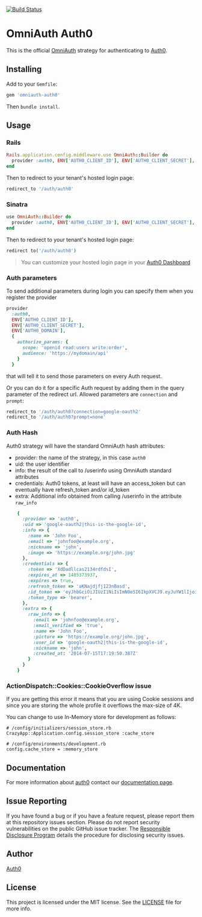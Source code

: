 [![Build Status](https://travis-ci.org/auth0/omniauth-auth0.svg)](https://travis-ci.org/auth0/omniauth-auth0)

# OmniAuth Auth0

This is the official [OmniAuth](https://github.com/intridea/omniauth) strategy for authenticating to [Auth0](https://auth0.com).

## Installing

Add to your `Gemfile`:

```ruby
gem 'omniauth-auth0'
```

Then `bundle install`.

## Usage

### Rails

```ruby
Rails.application.config.middleware.use OmniAuth::Builder do
  provider :auth0, ENV['AUTH0_CLIENT_ID'], ENV['AUTH0_CLIENT_SECRET'], ENV['AUTH0_DOMAIN']
end
```

Then to redirect to your tenant's hosted login page:

```ruby
redirect_to '/auth/auth0'
```

### Sinatra

```ruby
use OmniAuth::Builder do
  provider :auth0, ENV['AUTH0_CLIENT_ID'], ENV['AUTH0_CLIENT_SECRET'], ENV['AUTH0_DOMAIN']
end
```

Then to redirect to your tenant's hosted login page:

```ruby
redirect to('/auth/auth0')
```

> You can customize your hosted login page in your [Auth0 Dashboard](https://manage.auth0.com/#/login_page)

### Auth parameters

To send additional parameters during login you can specify them when you register the provider

```ruby
provider 
  :auth0,
  ENV['AUTH0_CLIENT_ID'],
  ENV['AUTH0_CLIENT_SECRET'],
  ENV['AUTH0_DOMAIN'],
  {
    authorize_params: {
      scope: 'openid read:users write:order',
      audience: 'https://mydomain/api'
    }
  }
```

that will tell it to send those parameters on every Auth request.

Or you can do it for a specific Auth request by adding them in the query parameter of the redirect url. Allowed parameters are `connection` and `prompt`:

```ruby
redirect_to '/auth/auth0?connection=google-oauth2'
redirect_to '/auth/auth0?prompt=none'
```

### Auth Hash

Auth0 strategy will have the standard OmniAuth hash attributes:

- provider: the name of the strategy, in this case `auth0`
- uid: the user identifier
- info: the result of the call to /userinfo using OmniAuth standard attributes
- credentials: Auth0 tokens, at least will have an access_token but can eventually have refresh_token and/or id_token
- extra: Additional info obtained from calling /userinfo in the attribute `raw_info`

```ruby
	{
	  :provider => 'auth0',
	  :uid => 'google-oauth2|this-is-the-google-id',
	  :info => {
	    :name => 'John Foo',
	    :email => 'johnfoo@example.org',
	    :nickname => 'john',
	    :image => 'https://example.org/john.jpg'
	  },
	  :credentials => {
	    :token => 'XdDadllcas2134rdfdsI',
	    :expires_at => 1485373937,
        :expires => true,
        :refresh_token => 'aKNajdjfj123nBasd',
	    :id_token => 'eyJhbGciOiJIUzI1NiIsImN0eSI6IkpXVCJ9.eyJuYW1lIjoiSm9obiBGb28ifQ.lxAiy1rqve8ZHQEQVehUlP1sommPHVJDhgPgFPnDosg',
	    :token_type => 'bearer',
	  },
	  :extra => {
	    :raw_info => {
	      :email => 'johnfoo@example.org',
	      :email_verified => 'true',
	      :name => 'John Foo',
	      :picture => 'https://example.org/john.jpg',
	      :user_id => 'google-oauth2|this-is-the-google-id',
	      :nickname => 'john',
	      :created_at: '2014-07-15T17:19:50.387Z'
	    }
	  }
	}
```

### ActionDispatch::Cookies::CookieOverflow issue

If you are getting this error it means that you are using Cookie sessions and since you are storing the whole profile it overflows the max-size of 4K.

You can change to use In-Memory store for development as follows:

	# /config/initializers/session_store.rb
	CrazyApp::Application.config.session_store :cache_store

	# /config/environments/development.rb
	config.cache_store = :memory_store

## Documentation

For more information about [auth0](http://auth0.com) contact our [documentation page](http://docs.auth0.com/).

## Issue Reporting

If you have found a bug or if you have a feature request, please report them at this repository issues section. Please do not report security vulnerabilities on the public GitHub issue tracker. The [Responsible Disclosure Program](https://auth0.com/whitehat) details the procedure for disclosing security issues.

## Author

[Auth0](https://auth0.com)

## License

This project is licensed under the MIT license. See the [LICENSE](LICENSE) file for more info.
